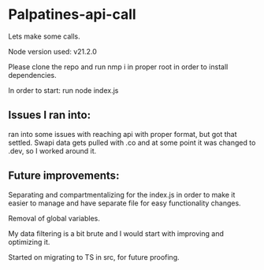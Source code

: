 # Palpatines-api-call
Lets make some calls. 

Node version used: v21.2.0

Please clone the repo and run nmp i in proper root in order to install dependencies. 

In order to start:
run node index.js 

## Issues I ran into:

ran into some issues with reaching api with proper format, but got that settled. 
Swapi data gets pulled with .co and at some point it was changed to .dev, so I worked around it.

## Future improvements: 

Separating and compartmentalizing for the index.js in order to make it easier to manage and have separate file for easy functionality changes. 

Removal of global variables. 

My data filtering is a bit brute and I would start with improving and optimizing it.

Started on migrating to TS in src, for future proofing.